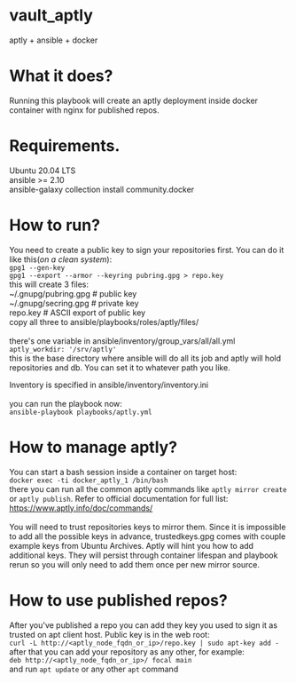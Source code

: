 # vault_aptly
aptly + ansible + docker

# What it does?
Running this playbook will create an aptly deployment inside docker container with nginx for published repos.

# Requirements.
Ubuntu 20.04 LTS \
ansible >= 2.10 \
ansible-galaxy collection install community.docker

# How to run?
You need to create a public key to sign your repositories first. You can do it like this(*on a clean system*): \
`gpg1 --gen-key` \
`gpg1 --export --armor --keyring pubring.gpg > repo.key` \
this will create 3 files: \
~/.gnupg/pubring.gpg # public key \
~/.gnupg/secring.gpg # private key \
repo.key # ASCII export of public key \
copy all three to ansible/playbooks/roles/aptly/files/ \
\
there's one variable in ansible/inventory/group_vars/all/all.yml\
`aptly_workdir: '/srv/aptly'`\
this is the base directory where ansible will do all its job and aptly will hold repositories and db. You can set it to whatever path you like. 

Inventory is specified in ansible/inventory/inventory.ini\
\
you can run the playbook now: \
`ansible-playbook playbooks/aptly.yml`

# How to manage aptly?
You can start a bash session inside a container on target host: \
`docker exec -ti docker_aptly_1 /bin/bash` \
there you can run all the common aptly commands like `aptly mirror create` or `aptly publish`. Refer to official documentation for full list: https://www.aptly.info/doc/commands/ \
\
You will need to trust repositories keys to mirror them. Since it is impossible to add all the possible keys in advance, trustedkeys.gpg comes with couple example keys from Ubuntu Archives. Aptly will hint you how to add additional keys. They will persist through container lifespan and playbook rerun so you will only need to add them once per new mirror source.

# How to use published repos?
After you've published a repo you can add they key you used to sign it as trusted on apt client host. Public key is in the web root: \
`curl -L http://<aptly_node_fqdn_or_ip>/repo.key | sudo apt-key add -` \
after that you can add your repository as any other, for example: \
`deb http://<aptly_node_fqdn_or_ip>/ focal main` \
and run `apt update` or any other `apt` command
